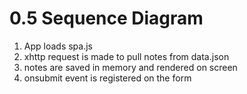 # 0.5 Sequence Diagram

1. App loads spa.js
2. xhttp request is made to pull notes from data.json
3. notes are saved in memory and rendered on screen
4. onsubmit event is registered on the form


